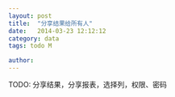 ```yaml
---
layout: post
title:  "分享结果给所有人"
date:   2014-03-23 12:12:12
category: data
tags: todo M

author: 
---
```


TODO: 分享结果，分享报表，选择列，权限、密码
